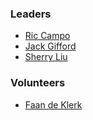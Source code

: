 ### Leaders

* [Ric Campo](https://www.linkedin.com/in/ric-campo-aa91a060/)
* [Jack Gifford](https://www.linkedin.com/in/jack-g-8a9515103/)
* [Sherry Liu](https://www.linkedin.com/in/sherry-liu-25aaa4153/)


### Volunteers

* [Faan de Klerk](https://www.linkedin.com/in/faan-de-klerk-3b567b52/)
